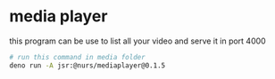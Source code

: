 # media player

this program can be use to list all your video and serve it in port 4000

```bash
# run this command in media folder
deno run -A jsr:@nurs/mediaplayer@0.1.5
```